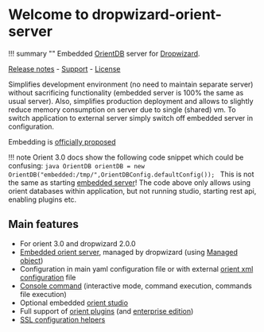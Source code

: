 # Welcome to dropwizard-orient-server

!!! summary ""
    Embedded [OrientDB](https://orientdb.com/) server for [Dropwizard](https://dropwizard.io).

[Release notes](about/history.md) - [Support](about/support.md) - [License](about/license.md)

Simplifies development environment (no need to maintain separate server) without sacrificing functionality (embedded server is 100% the same as usual server).
Also, simplifies production deployment and allows to slightly reduce memory consumption on server due to single (shared) vm.
To switch application to external server simply switch off embedded server in configuration.

Embedding is [officially proposed](https://orientdb.com/database/orientdb-embedded/)

!!! note
    Orient 3.0 docs show the following code snippet which could be confusing:
    ```java
    OrientDB orientDB = new OrientDB("embedded:/tmp/",OrientDBConfig.defaultConfig());
    ```
    This is not the same as starting [embedded server](http://orientdb.com/docs/3.0.x/internals/Embedded-Server.html)!
    The code above only allows using orient databases within application, but not running studio,
    starting rest api, enabling plugins etc.    
    

## Main features

* For orient 3.0 and dropwizard 2.0.0
* [Embedded orient server](http://orientdb.com/docs/3.0.x/internals/Embedded-Server.html), 
managed by dropwizard (using [Managed object](https://www.dropwizard.io/en/release-2.0.x/manual/core.html#managed-objects))
* Configuration in main yaml configuration file or with external 
[orient xml configuration](http://orientdb.com/docs/3.0.x/internals/DB-Server.html) file
* [Console command](http://orientdb.com/docs/3.0.x/console/Console-Commands.html) 
(interactive mode, command execution, commands file execution)
* Optional embedded [orient studio](http://orientdb.com/docs/3.0.x/studio/Studio-Introduction.html)
* Full support of [orient plugins](guide/plugins.md) (and [enterprise edition](guide/enterprise.md))
* [SSL configuration helpers](guide/ssl.md)
